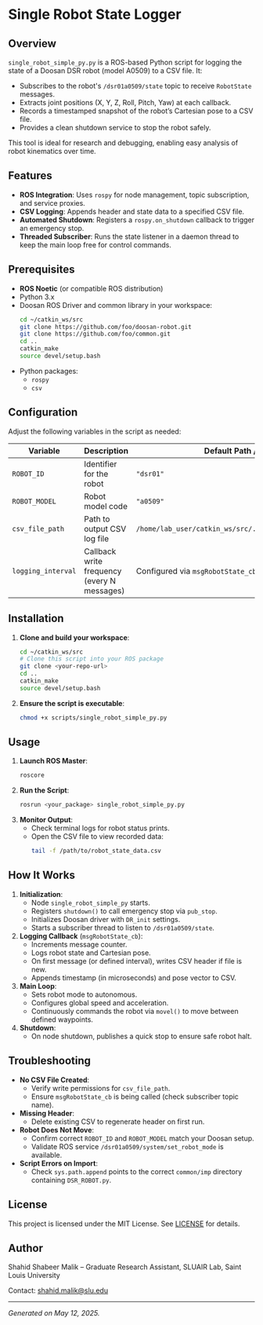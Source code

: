 # Single Robot State Logger

## Overview

`single_robot_simple_py.py` is a ROS-based Python script for logging the state of a Doosan DSR robot (model A0509) to a CSV file. It:

- Subscribes to the robot's `/dsr01a0509/state` topic to receive `RobotState` messages.
- Extracts joint positions (X, Y, Z, Roll, Pitch, Yaw) at each callback.
- Records a timestamped snapshot of the robot’s Cartesian pose to a CSV file.
- Provides a clean shutdown service to stop the robot safely.

This tool is ideal for research and debugging, enabling easy analysis of robot kinematics over time.

## Features

- **ROS Integration**: Uses `rospy` for node management, topic subscription, and service proxies.
- **CSV Logging**: Appends header and state data to a specified CSV file.
- **Automated Shutdown**: Registers a `rospy.on_shutdown` callback to trigger an emergency stop.
- **Threaded Subscriber**: Runs the state listener in a daemon thread to keep the main loop free for control commands.

## Prerequisites

- **ROS Noetic** (or compatible ROS distribution)
- Python 3.x
- Doosan ROS Driver and common library in your workspace:
  ```bash
  cd ~/catkin_ws/src
  git clone https://github.com/foo/doosan-robot.git
  git clone https://github.com/foo/common.git
  cd ..
  catkin_make
  source devel/setup.bash
  ```
- Python packages:
  - `rospy`
  - `csv`

## Configuration

Adjust the following variables in the script as needed:

| Variable           | Description                                 | Default Path / Value                               |
|--------------------|---------------------------------------------|----------------------------------------------------|
| `ROBOT_ID`         | Identifier for the robot                    | `"dsr01"`                                          |
| `ROBOT_MODEL`      | Robot model code                            | `"a0509"`                                          |
| `csv_file_path`    | Path to output CSV log file                 | `/home/lab_user/catkin_ws/src/.../robot_state_data.csv` |
| `logging_interval` | Callback write frequency (every N messages) | Configured via `msgRobotState_cb.count % 1`       |

## Installation

1. **Clone and build your workspace**:
   ```bash
   cd ~/catkin_ws/src
   # Clone this script into your ROS package
   git clone <your-repo-url>
   cd ..
   catkin_make
   source devel/setup.bash
   ```
2. **Ensure the script is executable**:
   ```bash
   chmod +x scripts/single_robot_simple_py.py
   ```

## Usage

1. **Launch ROS Master**:
   ```bash
   roscore
   ```
2. **Run the Script**:
   ```bash
   rosrun <your_package> single_robot_simple_py.py
   ```
3. **Monitor Output**:
   - Check terminal logs for robot status prints.
   - Open the CSV file to view recorded data:
     ```bash
     tail -f /path/to/robot_state_data.csv
     ```

## How It Works

1. **Initialization**:
   - Node `single_robot_simple_py` starts.
   - Registers `shutdown()` to call emergency stop via `pub_stop`.
   - Initializes Doosan driver with `DR_init` settings.
   - Starts a subscriber thread to listen to `/dsr01a0509/state`.
2. **Logging Callback** (`msgRobotState_cb`):
   - Increments message counter.
   - Logs robot state and Cartesian pose.
   - On first message (or defined interval), writes CSV header if file is new.
   - Appends timestamp (in microseconds) and pose vector to CSV.
3. **Main Loop**:
   - Sets robot mode to autonomous.
   - Configures global speed and acceleration.
   - Continuously commands the robot via `movel()` to move between defined waypoints.
4. **Shutdown**:
   - On node shutdown, publishes a quick stop to ensure safe robot halt.

## Troubleshooting

- **No CSV File Created**:
  - Verify write permissions for `csv_file_path`.
  - Ensure `msgRobotState_cb` is being called (check subscriber topic name).
- **Missing Header**:
  - Delete existing CSV to regenerate header on first run.
- **Robot Does Not Move**:
  - Confirm correct `ROBOT_ID` and `ROBOT_MODEL` match your Doosan setup.
  - Validate ROS service `/dsr01a0509/system/set_robot_mode` is available.
- **Script Errors on Import**:
  - Check `sys.path.append` points to the correct `common/imp` directory containing `DSR_ROBOT.py`.

## License

This project is licensed under the MIT License. See [LICENSE](LICENSE) for details.

## Author

Shahid Shabeer Malik – Graduate Research Assistant, SLUAIR Lab, Saint Louis University

Contact: [shahid.malik@slu.edu](mailto:shahid.malik@slu.edu)

---

*Generated on May 12, 2025.*
